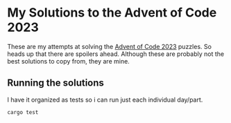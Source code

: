 # My Solutions to the Advent of Code 2023

These are my attempts at solving the [Advent of Code 2023](https://adventofcode.com/2023) puzzles. So heads up 
that there are spoilers ahead. Although these are probably not the best solutions to copy from, they are mine.

## Running the solutions
I have it organized as tests so i can run just each individual day/part.

```bash
cargo test
```
